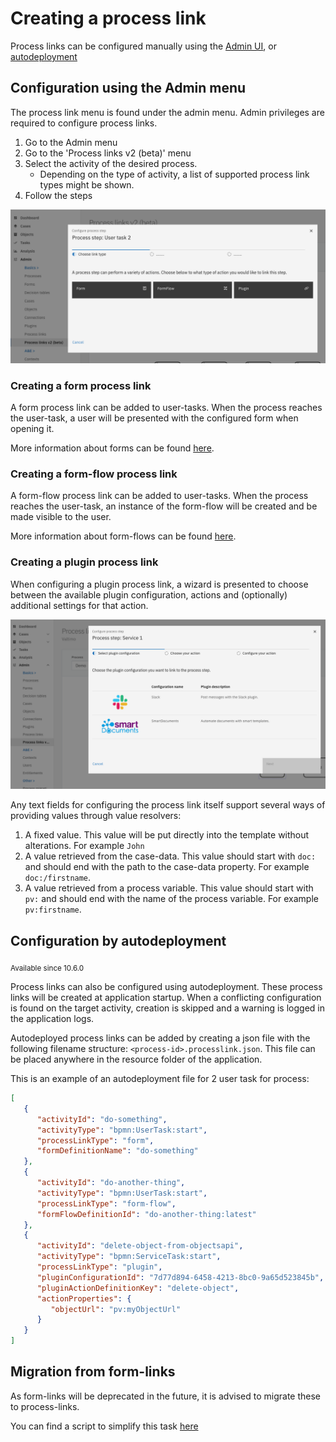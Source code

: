 # Creating a process link

Process links can be configured manually using the [Admin UI](#configuration-using-the-admin-menu),
or [autodeployment](#configuration-by-autodeployment)

## Configuration using the Admin menu

The process link menu is found under the admin menu. Admin privileges are required to configure
process links.

1. Go to the Admin menu
2. Go to the 'Process links v2 (beta)' menu
3. Select the activity of the desired process.
    - Depending on the type of activity, a list of supported process link types might be shown.
4. Follow the steps

![Select process link type](img/select-process-link-type.png)

### Creating a form process link

A form process link can be added to user-tasks. When the process reaches the user-task, a user will be presented with
the configured form when opening it.

More information about forms can be found [here](/using-valtimo/forms/forms.md).

### Creating a form-flow process link

A form-flow process link can be added to user-tasks. When the process reaches the user-task, an instance of the
form-flow will be created and be made visible to the user.

More information about form-flows can be found [here](/using-valtimo/form-flow/form-flow.md).

### Creating a plugin process link

When configuring a plugin process link, a wizard is presented to choose between the available plugin configuration,
actions and (optionally) additional settings for that action.

![Creating a plugin process link](img/create-plugin-process-link.png)

Any text fields for configuring the process link itself support several ways of providing values through value
resolvers:

1. A fixed value. This value will be put directly into the template without alterations. For example `John`
2. A value retrieved from the case-data. This value should start with `doc:` and should end with the path to the
   case-data property. For example `doc:/firstname`.
3. A value retrieved from a process variable. This value should start with `pv:` and should end with the name of the
   process variable. For example `pv:firstname`.

## Configuration by autodeployment

<sub>Available since 10.6.0</sub>

Process links can also be configured using autodeployment.
These process links will be created at application startup.
When a conflicting configuration is found on the target activity, creation is skipped and a warning is logged in the
application logs.

Autodeployed process links can be added by creating a json file with the following filename
structure: `<process-id>.processlink.json`. This file can be placed anywhere in the resource folder of the application.

This is an example of an autodeployment file for 2 user task for process:
```json
[
   {
      "activityId": "do-something",
      "activityType": "bpmn:UserTask:start",
      "processLinkType": "form",
      "formDefinitionName": "do-something"
   },
   {
      "activityId": "do-another-thing",
      "activityType": "bpmn:UserTask:start",
      "processLinkType": "form-flow",
      "formFlowDefinitionId": "do-another-thing:latest"
   },
   {
      "activityId": "delete-object-from-objectsapi",
      "activityType": "bpmn:ServiceTask:start",
      "processLinkType": "plugin",
      "pluginConfigurationId": "7d77d894-6458-4213-8bc0-9a65d523845b",
      "pluginActionDefinitionKey": "delete-object",
      "actionProperties": {
         "objectUrl": "pv:myObjectUrl"
      }
   }
]
```

## Migration from form-links
As form-links will be deprecated in the future, it is advised to migrate these to process-links.

You can find a script to simplify this task [here](script/migrate-formlinks.sh)


